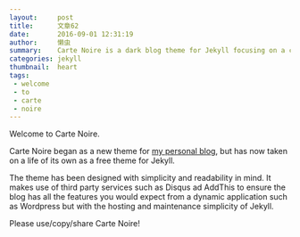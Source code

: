 ```yaml
---
layout:     post
title:      文章62
date:       2016-09-01 12:31:19
author:     懒虫
summary:    Carte Noire is a dark blog theme for Jekyll focusing on a clear reading experience.
categories: jekyll
thumbnail:  heart
tags:
 - welcome
 - to
 - carte
 - noire
---
```


Welcome to Carte Noire.

Carte Noire began as a new theme for [my personal blog][1], but has now taken
on a life of its own as a free theme for Jekyll.

The theme has been designed with simplicity and readability in mind. It makes
use of third party services such as Disqus ad AddThis to ensure the blog has
all the features you would expect from a dynamic application such as Wordpress
but with the hosting and maintenance simplicity of Jekyll.

Please use/copy/share Carte Noire!

[1]: http://www.jacobtomlinson.co.uk/
